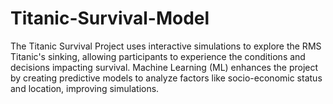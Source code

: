 # Titanic-Survival-Model
The Titanic Survival Project uses interactive simulations to explore the RMS Titanic's sinking, allowing participants to experience the conditions and decisions impacting survival. Machine Learning (ML) enhances the project by creating predictive models to analyze factors like socio-economic status and location, improving simulations.

